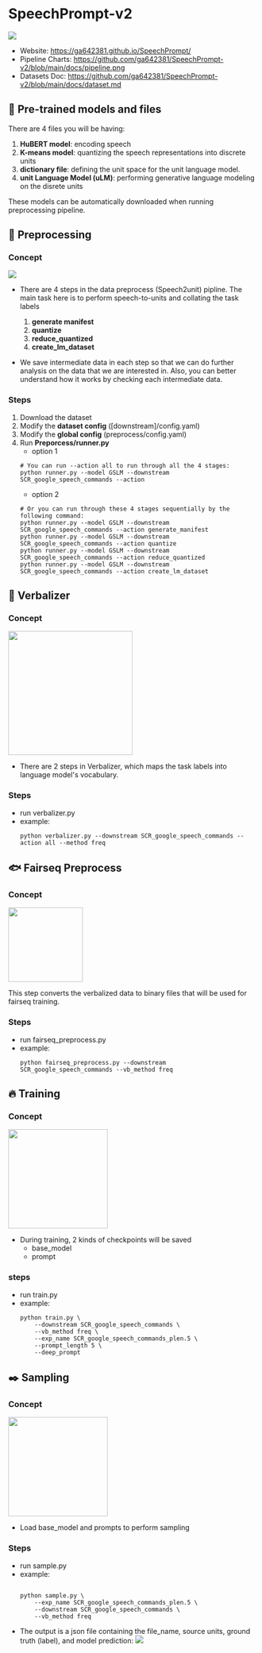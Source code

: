 # SpeechPrompt-v2

![](https://ga642381.github.io/SpeechPrompt/SpeechPrompt-v2-assets/SpeechPrompt-v2-12tasks-framework.png)

- Website: https://ga642381.github.io/SpeechPrompt/
- Pipeline Charts: https://github.com/ga642381/SpeechPrompt-v2/blob/main/docs/pipeline.png
- Datasets Doc: https://github.com/ga642381/SpeechPrompt-v2/blob/main/docs/dataset.md

## :elephant: Pre-trained models and files

There are 4 files you will be having:

1. **HuBERT model**: encoding speech
2. **K-means model**: quantizing the speech representations into discrete units
3. **dictionary file**: defining the unit space for the unit language model.
4. **unit Language Model (uLM)**: performing generative language modeling on the disrete units

These models can be automatically downloaded when running preprocessing pipeline.

## :wrench: Preprocessing

### Concept
<img src="https://i.imgur.com/keY07YP.png">

- There are 4 steps in the data preprocess (Speech2unit) pipline. The main task here is to perform speech-to-units and collating the task labels

  1. **generate manifest**
  2. **quantize**
  3. **reduce_quantized**
  4. **create_lm_dataset**

- We save intermediate data in each step so that we can do further analysis on the data that we are interested in. Also, you can better understand how it works by checking each intermediate data.

### Steps

1. Download the dataset
2. Modify the **dataset config** ([downstream]/config.yaml)
3. Modify the **global config** (preprocess/config.yaml)
4. Run **Preporcess/runner.py**
   - option 1
   ```shell
   # You can run --action all to run through all the 4 stages:
   python runner.py --model GSLM --downstream SCR_google_speech_commands --action
   ```
   - option 2
   ```shell
   # Or you can run through these 4 stages sequentially by the following command:
   python runner.py --model GSLM --downstream SCR_google_speech_commands --action generate_manifest
   python runner.py --model GSLM --downstream SCR_google_speech_commands --action quantize
   python runner.py --model GSLM --downstream SCR_google_speech_commands --action reduce_quantized
   python runner.py --model GSLM --downstream SCR_google_speech_commands --action create_lm_dataset
   ```

## :arrows_counterclockwise: Verbalizer

### Concept
<img src="https://i.imgur.com/FUs9uTE.png" height=250>

- There are 2 steps in Verbalizer, which maps the task labels into language model's vocabulary.

### Steps
* run verbalizer.py
* example:
    ```shell
    python verbalizer.py --downstream SCR_google_speech_commands --action all --method freq
    ```

## :fish: Fairseq Preprocess

### Concept
<img src="https://i.imgur.com/WRH8evd.png" height="150">

This step converts the verbalized data to binary files that will be used for fairseq training.

### Steps
* run fairseq_preprocess.py
* example:
    ```shell
    python fairseq_preprocess.py --downstream SCR_google_speech_commands --vb_method freq
    ```

## :fire: Training
### Concept
<img src="https://i.imgur.com/r1H08Kl.png" height="200">

- During training, 2 kinds of checkpoints will be saved
  - base_model
  - prompt

### steps
* run train.py
* example:
    ```shell
    python train.py \
        --downstream SCR_google_speech_commands \
        --vb_method freq \
        --exp_name SCR_google_speech_commands_plen.5 \
        --prompt_length 5 \
        --deep_prompt
    ```
## :black_nib: Sampling

### Concept
<img src="https://i.imgur.com/yP0ECAS.png" height="200">

* Load base_model and prompts to perform sampling

### Steps
* run sample.py
* example:
    ```shell

    python sample.py \
        --exp_name SCR_google_speech_commands_plen.5 \
        --downstream SCR_google_speech_commands \
        --vb_method freq
    ```

- The output is a json file containing the file_name, source units, ground truth (label), and model prediction:
  ![](https://hackmd.io/_uploads/S1sAWiVBn.png)
